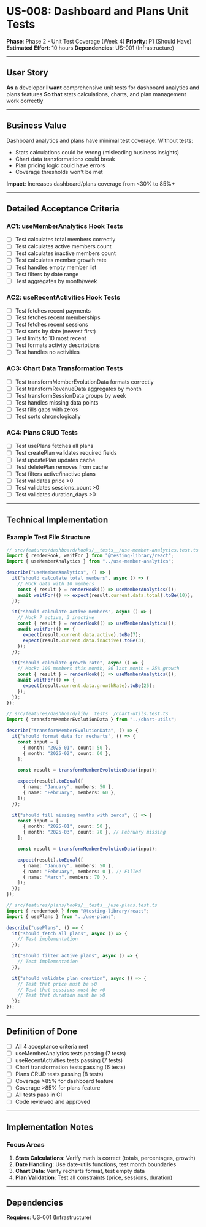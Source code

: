 # US-008: Dashboard and Plans Unit Tests

**Phase**: Phase 2 - Unit Test Coverage (Week 4)
**Priority**: P1 (Should Have)
**Estimated Effort**: 10 hours
**Dependencies**: US-001 (Infrastructure)

---

## User Story

**As a** developer
**I want** comprehensive unit tests for dashboard analytics and plans features
**So that** stats calculations, charts, and plan management work correctly

---

## Business Value

Dashboard analytics and plans have minimal test coverage. Without tests:

- Stats calculations could be wrong (misleading business insights)
- Chart data transformations could break
- Plan pricing logic could have errors
- Coverage thresholds won't be met

**Impact**: Increases dashboard/plans coverage from <30% to 85%+

---

## Detailed Acceptance Criteria

### AC1: useMemberAnalytics Hook Tests

- [ ] Test calculates total members correctly
- [ ] Test calculates active members count
- [ ] Test calculates inactive members count
- [ ] Test calculates member growth rate
- [ ] Test handles empty member list
- [ ] Test filters by date range
- [ ] Test aggregates by month/week

### AC2: useRecentActivities Hook Tests

- [ ] Test fetches recent payments
- [ ] Test fetches recent memberships
- [ ] Test fetches recent sessions
- [ ] Test sorts by date (newest first)
- [ ] Test limits to 10 most recent
- [ ] Test formats activity descriptions
- [ ] Test handles no activities

### AC3: Chart Data Transformation Tests

- [ ] Test transformMemberEvolutionData formats correctly
- [ ] Test transformRevenueData aggregates by month
- [ ] Test transformSessionData groups by week
- [ ] Test handles missing data points
- [ ] Test fills gaps with zeros
- [ ] Test sorts chronologically

### AC4: Plans CRUD Tests

- [ ] Test usePlans fetches all plans
- [ ] Test createPlan validates required fields
- [ ] Test updatePlan updates cache
- [ ] Test deletePlan removes from cache
- [ ] Test filters active/inactive plans
- [ ] Test validates price >0
- [ ] Test validates sessions_count >0
- [ ] Test validates duration_days >0

---

## Technical Implementation

### Example Test File Structure

```typescript
// src/features/dashboard/hooks/__tests__/use-member-analytics.test.ts
import { renderHook, waitFor } from "@testing-library/react";
import { useMemberAnalytics } from "../use-member-analytics";

describe("useMemberAnalytics", () => {
  it("should calculate total members", async () => {
    // Mock data with 10 members
    const { result } = renderHook(() => useMemberAnalytics());
    await waitFor(() => expect(result.current.data.total).toBe(10));
  });

  it("should calculate active members", async () => {
    // Mock 7 active, 3 inactive
    const { result } = renderHook(() => useMemberAnalytics());
    await waitFor(() => {
      expect(result.current.data.active).toBe(7);
      expect(result.current.data.inactive).toBe(3);
    });
  });

  it("should calculate growth rate", async () => {
    // Mock: 100 members this month, 80 last month = 25% growth
    const { result } = renderHook(() => useMemberAnalytics());
    await waitFor(() => {
      expect(result.current.data.growthRate).toBe(25);
    });
  });
});

// src/features/dashboard/lib/__tests__/chart-utils.test.ts
import { transformMemberEvolutionData } from "../chart-utils";

describe("transformMemberEvolutionData", () => {
  it("should format data for recharts", () => {
    const input = [
      { month: "2025-01", count: 50 },
      { month: "2025-02", count: 60 },
    ];

    const result = transformMemberEvolutionData(input);

    expect(result).toEqual([
      { name: "January", members: 50 },
      { name: "February", members: 60 },
    ]);
  });

  it("should fill missing months with zeros", () => {
    const input = [
      { month: "2025-01", count: 50 },
      { month: "2025-03", count: 70 }, // February missing
    ];

    const result = transformMemberEvolutionData(input);

    expect(result).toEqual([
      { name: "January", members: 50 },
      { name: "February", members: 0 }, // Filled
      { name: "March", members: 70 },
    ]);
  });
});

// src/features/plans/hooks/__tests__/use-plans.test.ts
import { renderHook } from "@testing-library/react";
import { usePlans } from "../use-plans";

describe("usePlans", () => {
  it("should fetch all plans", async () => {
    // Test implementation
  });

  it("should filter active plans", async () => {
    // Test implementation
  });

  it("should validate plan creation", async () => {
    // Test that price must be >0
    // Test that sessions must be >0
    // Test that duration must be >0
  });
});
```

---

## Definition of Done

- [ ] All 4 acceptance criteria met
- [ ] useMemberAnalytics tests passing (7 tests)
- [ ] useRecentActivities tests passing (7 tests)
- [ ] Chart transformation tests passing (6 tests)
- [ ] Plans CRUD tests passing (8 tests)
- [ ] Coverage >85% for dashboard feature
- [ ] Coverage >85% for plans feature
- [ ] All tests pass in CI
- [ ] Code reviewed and approved

---

## Implementation Notes

### Focus Areas

1. **Stats Calculations**: Verify math is correct (totals, percentages, growth)
2. **Date Handling**: Use date-utils functions, test month boundaries
3. **Chart Data**: Verify recharts format, test empty data
4. **Plan Validation**: Test all constraints (price, sessions, duration)

---

## Dependencies

**Requires**: US-001 (Infrastructure)
